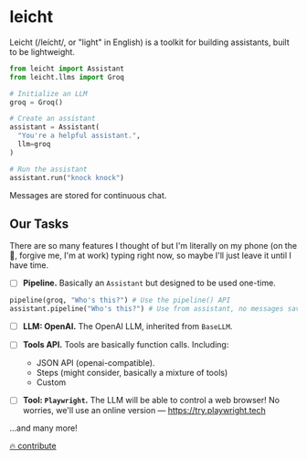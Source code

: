 # leicht

Leicht (/leícht/, or "light" in English) is a toolkit for building assistants, built to be lightweight.

```python
from leicht import Assistant
from leicht.llms import Groq

# Initialize an LLM
groq = Groq()

# Create an assistant
assistant = Assistant(
  "You're a helpful assistant.",
  llm=groq
)

# Run the assistant
assistant.run("knock knock")
```

Messages are stored for continuous chat.

## Our Tasks

There are so many features I thought of but I'm literally on my phone (on the 🚽, forgive me, I'm at work) typing right now, so maybe I'll just leave it until I have time.

- [ ] **Pipeline.** Basically an `Assistant` but designed to be used one-time.

```python
pipeline(groq, "Who's this?") # Use the pipeline() API
assistant.pipeline("Who's this?") # Use from assistant, no messages saved to cache
```

- [ ] **LLM: OpenAI.** The OpenAI LLM, inherited from `BaseLLM`.

- [ ] **Tools API.** Tools are basically function calls. Including:
  - JSON API (openai-compatible).
  - Steps (might consider, basically a mixture of tools)
  - Custom

- [ ] **Tool: `Playwright`.** The LLM will be able to control a web browser! No worries, we'll use an online version — https://try.playwright.tech

...and many more!

[🔥 contribute](https://github.com/ramptix/leicht/fork)
